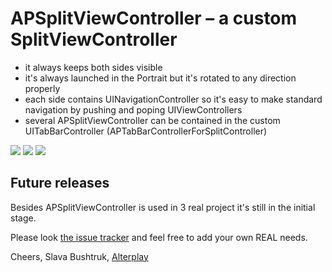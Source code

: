 APSplitViewController – a custom SplitViewController
=====================
* it always keeps both sides visible
* it's always launched in the Portrait but it's rotated to any direction properly
* each side contains UINavigationController so it's easy to make standard navigation by pushing and poping UIViewControllers
* several APSplitViewController can be contained in the custom UITabBarController (APTabBarControllerForSplitController)

[![](https://lh6.googleusercontent.com/_bJJJYSjRDfE/Tb6Ed0Pc7UI/AAAAAAAABXA/YrNFjFWV_84/s288/alterplay-APSplitViewController-portrait.png)](https://lh6.googleusercontent.com/_bJJJYSjRDfE/Tb6Ed0Pc7UI/AAAAAAAABXA/YrNFjFWV_84/s800/alterplay-APSplitViewController-portrait.png)
[![](https://lh5.googleusercontent.com/_bJJJYSjRDfE/Tb6EdgfwKLI/AAAAAAAABW8/zQ2dpba4P8A/s288/alterplay-APSplitViewController-landscape%E2%80%93root.png)](https://lh5.googleusercontent.com/_bJJJYSjRDfE/Tb6EdgfwKLI/AAAAAAAABW8/zQ2dpba4P8A/s800/alterplay-APSplitViewController-landscape%E2%80%93root.png)
[![](https://lh6.googleusercontent.com/_bJJJYSjRDfE/Tb6EdAiX4HI/AAAAAAAABW4/wx07hbiHrA0/s288/alterplay-APSplitViewController-landscape%E2%80%93subcontroller.png)](https://lh6.googleusercontent.com/_bJJJYSjRDfE/Tb6EdAiX4HI/AAAAAAAABW4/wx07hbiHrA0/s800/alterplay-APSplitViewController-landscape%E2%80%93subcontroller.png)


Future releases
---------------
Besides APSplitViewController is used in 3 real project it's still in the initial stage.

Please look [the issue tracker](https://github.com/slatvick/APSplitViewController/issues) and feel free to add your own REAL needs.


Cheers,
Slava Bushtruk, [Alterplay](http://www.alterplay.com)